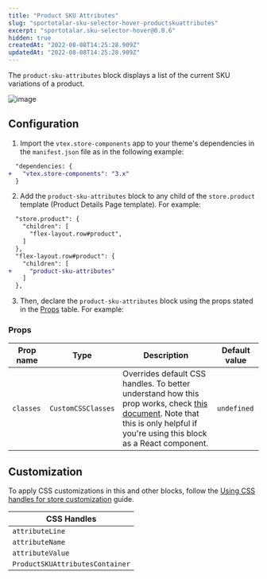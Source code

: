```yaml
---
title: "Product SKU Attributes"
slug: "sportotalar-sku-selector-hover-productskuattributes"
excerpt: "sportotalar.sku-selector-hover@0.0.6"
hidden: true
createdAt: "2022-08-08T14:25:28.909Z"
updatedAt: "2022-08-08T14:25:28.909Z"
---
```

The `product-sku-attributes` block displays a list of the current SKU variations of a product.

![image](https://user-images.githubusercontent.com/24723/93642867-358ced80-f9d5-11ea-9dad-a5286eb04efd.png)

## Configuration

1. Import the `vtex.store-components` app to your theme's dependencies in the `manifest.json` file as in the following example:

```diff
  "dependencies: {
+   "vtex.store-components": "3.x"
  }
```  

2. Add the `product-sku-attributes` block to any child of the `store.product` template (Product Details Page template). For example:

```diff
  "store.product": {
    "children": [
      "flex-layout.row#product",
    ]
  },
  "flex-layout.row#product": {
    "children": [
+     "product-sku-attributes"
    ]
  },
```

3. Then, declare the `product-sku-attributes` block using the props stated in the [Props](#props) table. For example:

### Props

| Prop name | Type | Description | Default value |
| --- | --- | --- | ---| 
| `classes` | `CustomCSSClasses` | Overrides default CSS handles. To better understand how this prop works, check [this document](https://github.com/vtex-apps/css-handles#usecustomclasses). Note that this is only helpful if you're using this block as a React component.| `undefined` |

## Customization

To apply CSS customizations in this and other blocks, follow the [Using CSS handles for store customization](https://developers.vtex.com/vtex-developer-docs/docs/vtex-io-documentation-using-css-handles-for-store-customization) guide.

| CSS Handles |
| --- |
| `attributeLine` |
| `attributeName` |
| `attributeValue` |
| `ProductSKUAttributesContainer` |